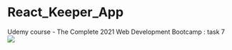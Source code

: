 # React_Keeper_App
Udemy course - The Complete 2021 Web Development Bootcamp : task 7
<img src = "https://user-images.githubusercontent.com/45786603/139731362-3097aeb0-f99f-44d3-8040-ec8f88c24d88.png">
<img srs = "https://user-images.githubusercontent.com/45786603/139733162-b52b87cd-1d09-4c87-9676-c45bdc0b2056.png">
